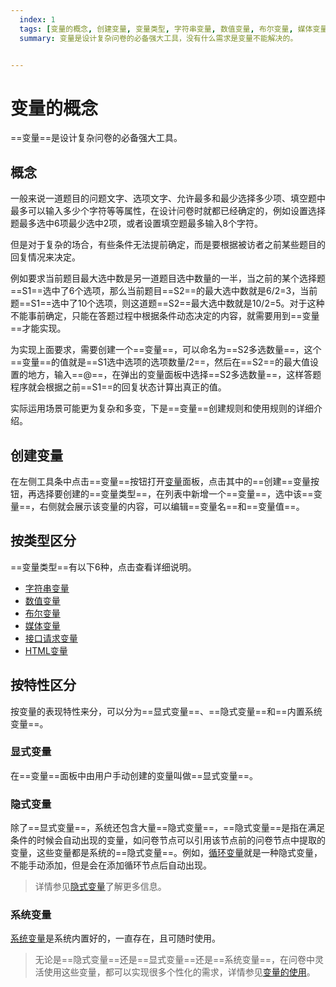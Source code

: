 ```yaml
---
  index: 1
  tags: [变量的概念, 创建变量, 变量类型, 字符串变量, 数值变量, 布尔变量, 媒体变量, 接口请求变量, HTML变量, 显式变量, 隐式变量, 系统变量, 变量]
  summary: 变量是设计复杂问卷的必备强大工具，没有什么需求是变量不能解决的。


---
```







# 变量的概念

==变量==是设计复杂问卷的必备强大工具。

## 概念

一般来说一道题目的问题文字、选项文字、允许最多和最少选择多少项、填空题中最多可以输入多少个字符等等属性，在设计问卷时就都已经确定的，例如设置选择题最多选中6项最少选中2项，或者设置填空题最多输入8个字符。

但是对于复杂的场合，有些条件无法提前确定，而是要根据被访者之前某些题目的回复情况来决定。

例如要求当前题目最大选中数是另一道题目选中数量的一半，当之前的某个选择题==S1==选中了6个选项，那么当前题目==S2==的最大选中数就是6/2=3，当前题==S1==选中了10个选项，则这道题==S2==最大选中数就是10/2=5。对于这种不能事前确定，只能在答题过程中根据条件动态决定的内容，就需要用到==变量==才能实现。

为实现上面要求，需要创建一个==变量==，可以命名为==S2多选数量==，这个==变量==的值就是==S1选中选项的选项数量/2==，然后在==S2==的最大值设置的地方，输入==@==，在弹出的变量面板中选择==S2多选数量==，这样答题程序就会根据之前==S1==的回复状态计算出真正的值。

实际运用场景可能更为复杂和多变，下是==变量==创建规则和使用规则的详细介绍。

## 创建变量

在左侧工具条中点击==变量==按钮打开[变量](../04layoutOfEditor/03components/04variable.md)面板，点击其中的==创建==变量按钮，再选择要创建的==变量类型==，在列表中新增一个==变量==，选中该==变量==，右侧就会展示该变量的内容，可以编辑==变量名==和==变量值==。

## 按类型区分

==变量类型==有以下6种，点击查看详细说明。

+ [字符串变量](./02stringVariable.md)
+ [数值变量](./03dataVariable.md)
+ [布尔变量](./04boolVariable.md)
+ [媒体变量](./05mediaVariable.md)
+ [接口请求变量](./06requestVariable.md)
+ [HTML变量](./07htmlVariable.md)

## 按特性区分

按变量的表现特性来分，可以分为==显式变量==、==隐式变量==和==内置系统变量==。

### 显式变量

在==变量==面板中由用户手动创建的变量叫做==显式变量==。

### 隐式变量

除了==显式变量==，系统还包含大量==隐式变量==，==隐式变量==是指在满足条件的时候会自动出现的变量，如问卷节点可以引用该节点前的问卷节点中提取的变量，这些变量都是系统的==隐式变量==。例如，[循环变量](./10loopVariable.md)就是一种隐式变量，不能手动添加，但是会在添加循环节点后自动出现。
> 详情参见[隐式变量](./08implictVariable.md)了解更多信息。

### 系统变量

[系统变量](./09buildinVariable.md)是系统内置好的，一直存在，且可随时使用。

> 无论是==隐式变量==还是==显式变量==还是==系统变量==，在问卷中灵活使用这些变量，都可以实现很多个性化的需求，详情参见[变量的使用](./12useVariable.md)。

